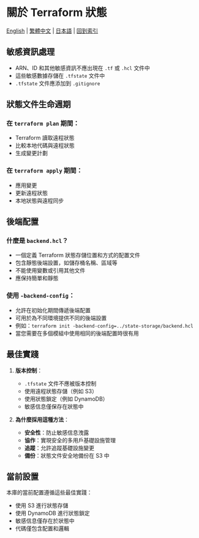 # 關於 Terraform 狀態

[English](../en/02_about_terraform_state.md) | [繁體中文](02_about_terraform_state.md) | [日本語](../ja/02_about_terraform_state.md) | [回到索引](../README.md)

## 敏感資訊處理

- ARN、ID 和其他敏感資訊不應出現在 `.tf` 或 `.hcl` 文件中
- 這些敏感數據存儲在 `.tfstate` 文件中
- `.tfstate` 文件應添加到 `.gitignore`

## 狀態文件生命週期

### 在 `terraform plan` 期間：
- Terraform 讀取遠程狀態
- 比較本地代碼與遠程狀態
- 生成變更計劃

### 在 `terraform apply` 期間：
- 應用變更
- 更新遠程狀態
- 本地狀態與遠程同步

## 後端配置

### 什麼是 `backend.hcl`？
- 一個定義 Terraform 狀態存儲位置和方式的配置文件
- 包含靜態後端設置，如儲存桶名稱、區域等
- 不能使用變數或引用其他文件
- 應保持簡單和靜態

### 使用 `-backend-config`：
- 允許在初始化期間傳遞後端配置
- 可用於為不同環境提供不同的後端設置
- 例如：`terraform init -backend-config=../state-storage/backend.hcl`
- 當您需要在多個模組中使用相同的後端配置時很有用

## 最佳實踐

1. **版本控制**：
   - `.tfstate` 文件不應被版本控制
   - 使用遠程狀態存儲（例如 S3）
   - 使用狀態鎖定（例如 DynamoDB）
   - 敏感信息僅保存在狀態中

2. **為什麼採用這種方法**：
   - **安全性**：防止敏感信息洩露
   - **協作**：實現安全的多用戶基礎設施管理
   - **追蹤**：允許追蹤基礎設施變更
   - **備份**：狀態文件安全地備份在 S3 中

## 當前設置

本庫的當前配置遵循這些最佳實踐：
- 使用 S3 進行狀態存儲
- 使用 DynamoDB 進行狀態鎖定
- 敏感信息僅存在於狀態中
- 代碼僅包含配置和邏輯 